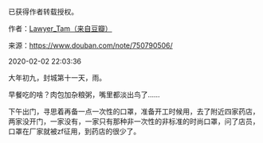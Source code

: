 已获得作者转载授权。


作者：[Lawyer_Tam（来自豆瓣）](https://www.douban.com/people/50118435/)


来源：https://www.douban.com/note/750790506/


2020-02-02 22:03:36


大年初九，封城第十一天，雨。  

早餐吃的啥？肉包加杂粮粥，嘴里都淡出鸟了……  

下午出门，寻思着再备一点一次性的口罩，准备开工时候用，去了附近四家药店，两家没开门，一家没有，一家只有那种非一次性的非标准的时尚口罩，问了店员，口罩在厂家就被zf征用，到药店的很少了。  

